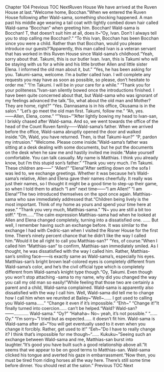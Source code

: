 Chapter 104 Previous TOC NextRuven House We have arrived at the Ruven House at last.“Welcome home, Bocchan.”When we entered the Ruven House following after Wald-sama, something shocking happened. A man past his middle age wearing a tail coat with tightly combed down hair called Wald-sama “Bocchan” when greeting him. Bocchan! Wald-sama is Bocchan! T, that doesn’t suit him at all, does it~“Oy, Ivan. Don’t I always tell you to stop calling me Bocchan?.” “To this Ivan, Bocchan has been Bocchan since you were a child. Rather than that Bocchan, would you please introduce our guests?”Apparently, this man called Ivan is a veteran servant that has worked in this Ruven House since Wald-sama’s childhood.“Yeah, sorry about that. Takumi, this is our butler Ivan. Ivan, this is Takumi who will be staying with us for a while and his little brother Allen and little sister Elena. I informed the old man about it, but.” “Yes, he has been asking for you. Takumi-sama, welcome. I’m a butler called Ivan. I will complete any requests you may have as soon as possible, so please, don’t hesitate to order me.” “I’m Takumi. I will be in your care for a while.” “Thank you for your politeness.”Ivan-san silently bowed once the introductions finished. I have been quite concerned about that, but Wald-sama who was ignorant of my feelings advanced the talk.“So, what about the old man and Mother? They are home, right?” “Yes. Dannasama is in his office, Okusama is in the salon.” “Let’s go meet the old man first. Takumi, follow me.” “Ah, yes. ――Allen, Elena, come.” “”Yess~””After lightly bowing my head to Ivan-san, I briskly chased after Wald-sama. And so, we went towards the office of the head of the Count Ruven family――Wald-sama’s father. When we arrived before the office, Wald-sama abruptly opened the door and walked inside.“Oh, Wald, you have returned. Then, is that Takumi-kun?” “P, pardon my intrusion.” “Welcome. Please come inside.”Wald-sama’s father was sitting at a desk dealing with some documents, but he put the documents on the desk when he saw me and hastily invited me inside.“Make yourself comfortable. You can talk casually. My name is Matthias. I think you already know, but I’m this stupid son’s father.” “Thank you very much. I’m Takumi. These children are――” “Allen!” “Elena!”After settling down on the sofa I was led to, we exchange greetings. Whether it was because he’s Wald-sama’s relative, Allen and Elena gave their names cheerfully. It really was just their names, so I thought it might be a good time to step-up their game, so when I told them to attach “I am” next time――“I am Allen!” “I am Elena!”The two introduced themselves on the spot once again. Matthias-sama who saw immediately addressed that.“Children being lively is the most important. Think of my home as yours and spend your time here at ease.” “Thank you very much, Matthias-sama.” “N~ you are still a bit too stiff.” “Erm……”The calm expression Matthias-sama had when he looked at Allen and Elena changed completely, turning into a dissatisfied one. …… But well, I remember having such an exchange before. It was similar to the exchange I had with Cedric-san when I visited the Risner House for the first time. There’s ninety percent chance that he didn’t like the way I called him.“Would it be all right to call you Matthias-san?” “Yes, of course.”When I called him “Matthias-san” to confirm, Matthias-san immediately smiled. As I thought, he was dissatisfied with the way I called him. Rather, Matthias-san’s smiling face――is exactly same as Wald-sama’s, especially his eyes. Matthias-san’s bright brown leaf-colored eyes is completely different from Wald-sama’s color, and he’s the civil official type which is completely different from Wald-sama’s knight type though.“Oy, Takumi. Even though you won’t stop attaching -sama to my name, why did you changed the way you call my old man so easily!”While feeling that those two are certainly a parent and a child, Wald-sama complained. Wald-sama is apparently also dissatisfied with the way I call him. Well, Wald-sama did tell me to change how I call him when we reunited at Bailey~“Well~…… I got used to calling you Wald-sama……” “Change it even if it’s impossible.” “Ehh~” “Change it!”It finally turned into coercion…… can’t be helped.“Wald? Wald-san? ――………… Wald-sama.” “Oy?” “Hahaha~ No~ yeah, it’s not possible.” “…… Oy.” “I’m sorry~”I tried but as expected…… it doesn’t fit him. Wald-sama is Wald-sama after all~“You will get eventually used to it even when you change it forcibly. Rather, get used to it!” “Eeh~”Do I have to really change it? I think that’s impossible for me though~“…… Kukuku~”Seeing such an exchange between Wald-sama and me, Matthias-san burst into laughter.“It’s good you have built such a good relationship above all.”It seems that we appear to be on good terms to Matthias-san. Wald-sama clicked his tongue and averted his gaze in embarrassment.“Now then, you must be tired from riding horses all the way here. There’s still some time before dinner. You should rest at the salon.” Previous TOC Next